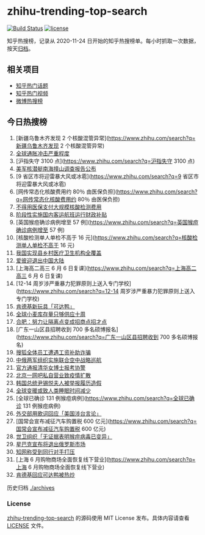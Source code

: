 # zhihu-trending-top-search

[![Build Status](https://github.com/justjavac/zhihu-trending-top-search/workflows/ci/badge.svg?branch=main)](https://github.com/justjavac/zhihu-trending-top-search/actions)
[![license](https://img.shields.io/github/license/justjavac/zhihu-trending-top-search)](https://github.com/justjavac/zhihu-trending-top-search/blob/main/LICENSE)

知乎热搜榜，记录从 2020-11-24 日开始的知乎热搜榜单。每小时抓取一次数据，按天[归档](./archives)。

## 相关项目

- [知乎热门话题](https://github.com/justjavac/zhihu-trending-hot-questions)
- [知乎热门视频](https://github.com/justjavac/zhihu-trending-hot-video)
- [微博热搜榜](https://github.com/justjavac/weibo-trending-hot-search)

## 今日热搜榜

<!-- BEGIN -->
<!-- 最后更新时间 Thu May 26 2022 12:29:28 GMT+0800 (China Standard Time) -->

1. [新疆乌鲁木齐发现 2 个核酸混管异常](https://www.zhihu.com/search?q=新疆乌鲁木齐发现 2 个核酸混管异常)
1. [全球通胀冲击严重程度](https://www.zhihu.com/search?q=全球通胀冲击严重程度)
1. [沪指失守 3100 点](https://www.zhihu.com/search?q=沪指失守 3100 点)
1. [美军核潜艇南海撞山调查报告公布](https://www.zhihu.com/search?q=美军核潜艇南海撞山调查报告公布)
1. [9 省区市将迎雷暴大风或冰雹](https://www.zhihu.com/search?q=9 省区市将迎雷暴大风或冰雹)
1. [网传常态化核酸费用约 80％ 由医保负担](https://www.zhihu.com/search?q=网传常态化核酸费用约 80％ 由医保负担)
1. [不得用医保支付大规模核酸检测费用](https://www.zhihu.com/search?q=不得用医保支付大规模核酸检测费用)
1. [阶段性实施国内客运航班运行财政补贴](https://www.zhihu.com/search?q=阶段性实施国内客运航班运行财政补贴)
1. [英国猴痘确诊病例增至 57 例](https://www.zhihu.com/search?q=英国猴痘确诊病例增至 57 例)
1. [核酸检测单人单检不高于 16 元](https://www.zhihu.com/search?q=核酸检测单人单检不高于 16 元)
1. [我国实现县乡村医疗卫生机构全覆盖](https://www.zhihu.com/search?q=我国实现县乡村医疗卫生机构全覆盖)
1. [爱彼迎退出中国大陆](https://www.zhihu.com/search?q=爱彼迎退出中国大陆)
1. [上海高二高三 6 月 6 日复课](https://www.zhihu.com/search?q=上海高二高三 6 月 6 日复课)
1. [12-14 周岁涉严重暴力犯罪原则上送入专门学校](https://www.zhihu.com/search?q=12-14
   周岁涉严重暴力犯罪原则上送入专门学校)
1. [肯德基新玩具「可达鸭」](https://www.zhihu.com/search?q=肯德基新玩具「可达鸭」)
1. [全球小麦库存量只够供应十周](https://www.zhihu.com/search?q=全球小麦库存量只够供应十周)
1. [合肥：努力让隔离点变成招商点招才点](https://www.zhihu.com/search?q=合肥：努力让隔离点变成招商点招才点)
1. [广东一山区县招聘收到 700 多名硕博报名](https://www.zhihu.com/search?q=广东一山区县招聘收到 700 多名硕博报名)
1. [搜狐全体员工遭遇工资补助诈骗](https://www.zhihu.com/search?q=搜狐全体员工遭遇工资补助诈骗)
1. [中俄两军组织实施联合空中战略巡航](https://www.zhihu.com/search?q=中俄两军组织实施联合空中战略巡航)
1. [官方通报清华女博士报考协警](https://www.zhihu.com/search?q=官方通报清华女博士报考协警)
1. [北京一网吧私自营业致疫情扩散](https://www.zhihu.com/search?q=北京一网吧私自营业致疫情扩散)
1. [韩国总统尹锡悦夫人被举报履历造假](https://www.zhihu.com/search?q=韩国总统尹锡悦夫人被举报履历造假)
1. [全球变暖或致人类睡眠时间减少](https://www.zhihu.com/search?q=全球变暖或致人类睡眠时间减少)
1. [全球已确诊 131 例猴痘病例](https://www.zhihu.com/search?q=全球已确诊 131 例猴痘病例)
1. [外交部用歌词回应「美国涉台言论」](https://www.zhihu.com/search?q=外交部用歌词回应「美国涉台言论」)
1. [国常会宣布减征汽车购置税 600 亿元](https://www.zhihu.com/search?q=国常会宣布减征汽车购置税 600 亿元)
1. [世卫组织「无证据表明猴痘病毒已变异」](https://www.zhihu.com/search?q=世卫组织「无证据表明猴痘病毒已变异」)
1. [星巴克宣布将退出俄罗斯市场](https://www.zhihu.com/search?q=星巴克宣布将退出俄罗斯市场)
1. [知网称受到同行对手打压](https://www.zhihu.com/search?q=知网称受到同行对手打压)
1. [上海 6 月购物商场全面恢复线下营业](https://www.zhihu.com/search?q=上海 6 月购物商场全面恢复线下营业)
1. [肯德基回应可达鸭被热炒](https://www.zhihu.com/search?q=肯德基回应可达鸭被热炒)

<!-- END -->

历史归档 [./archives](./archives)

### License

[zhihu-trending-top-search](https://github.com/justjavac/zhihu-trending-top-search)
的源码使用 MIT License 发布。具体内容请查看 [LICENSE](./LICENSE) 文件。
